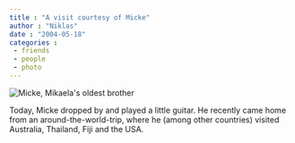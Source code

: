 ```yaml
---
title : "A visit courtesy of Micke"
author : "Niklas"
date : "2004-05-18"
categories : 
 - friends
 - people
 - photo
---
```


![Micke, Mikaela's oldest brother](https://niklasblog.com/images/2004-05-18-micke.jpg)

Today, Micke dropped by and played a little guitar. He recently came home from an around-the-world-trip, where he (among other countries) visited Australia, Thailand, Fiji and the USA.
